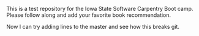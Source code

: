 This is a test repository for the Iowa State Software Carpentry Boot camp.  Please follow along and add your favorite book recommendation.  

Now I can try adding lines to the master and see how this breaks git.

